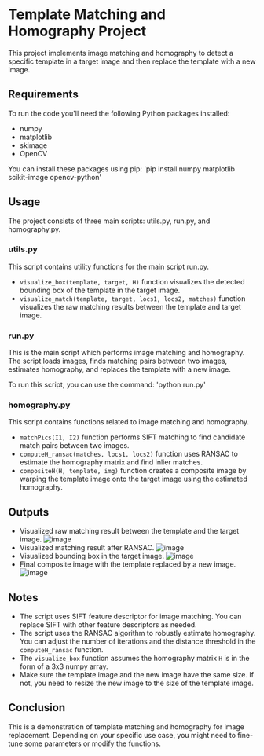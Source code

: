 # Template Matching and Homography Project

This project implements image matching and homography to detect a specific template in a target image and then replace the template with a new image. 

## Requirements
To run the code you'll need the following Python packages installed:
- numpy
- matplotlib
- skimage
- OpenCV

You can install these packages using pip:
'pip install numpy matplotlib scikit-image opencv-python'


## Usage

The project consists of three main scripts: utils.py, run.py, and homography.py. 

### utils.py

This script contains utility functions for the main script run.py. 

- `visualize_box(template, target, H)` function visualizes the detected bounding box of the template in the target image.
- `visualize_match(template, target, locs1, locs2, matches)` function visualizes the raw matching results between the template and target image.

### run.py

This is the main script which performs image matching and homography. The script loads images, finds matching pairs between two images, estimates homography, and replaces the template with a new image. 

To run this script, you can use the command:
'python run.py'


### homography.py

This script contains functions related to image matching and homography. 

- `matchPics(I1, I2)` function performs SIFT matching to find candidate match pairs between two images.
- `computeH_ransac(matches, locs1, locs2)` function uses RANSAC to estimate the homography matrix and find inlier matches.
- `compositeH(H, template, img)` function creates a composite image by warping the template image onto the target image using the estimated homography.

## Outputs

- Visualized raw matching result between the template and the target image.
![image](https://github.com/anush97/Homography-Matching/assets/32952140/ace04405-4f7d-4d64-8ef7-7fb9186b2887)
- Visualized matching result after RANSAC.
![image](https://github.com/anush97/Homography-Matching/assets/32952140/c060b518-d2b7-4cd2-86ee-b5ababdf87dc)
- Visualized bounding box in the target image.
![image](https://github.com/anush97/Homography-Matching/assets/32952140/1cb42cff-2705-4bbb-a553-f43f6768e963)
- Final composite image with the template replaced by a new image.
![image](https://github.com/anush97/Homography-Matching/assets/32952140/2658cdfc-321f-4507-b0d1-3eecc7b13311)


## Notes

- The script uses SIFT feature descriptor for image matching. You can replace SIFT with other feature descriptors as needed.
- The script uses the RANSAC algorithm to robustly estimate homography. You can adjust the number of iterations and the distance threshold in the `computeH_ransac` function.
- The `visualize_box` function assumes the homography matrix `H` is in the form of a 3x3 numpy array.
- Make sure the template image and the new image have the same size. If not, you need to resize the new image to the size of the template image.

## Conclusion

This is a demonstration of template matching and homography for image replacement. Depending on your specific use case, you might need to fine-tune some parameters or modify the functions.
